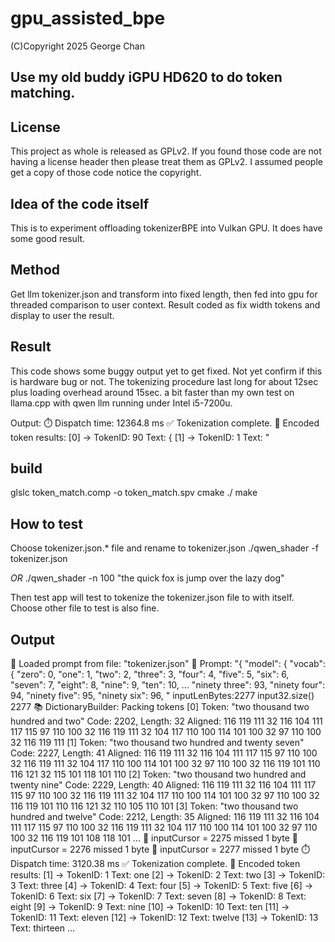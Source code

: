 # gpu_assisted_bpe
(C)Copyright 2025 George Chan

## Use my old buddy iGPU HD620 to do token matching.

## License
This project as whole is released as GPLv2. If you found those code are not having a license header then please treat them as GPLv2. I assumed people get a copy of those code notice the copyright.

## Idea of the code itself
This is to experiment offloading tokenizerBPE into Vulkan GPU. It does have some good result.

## Method
Get llm tokenizer.json and transform into fixed length, then fed into gpu for threaded comparison to user context. Result coded as fix width tokens and display to user the result.

## Result
This code shows some buggy output yet to get fixed. Not yet confirm if this is hardware bug or not.
The tokenizing procedure last long for about 12sec plus loading overhead around 15sec. a bit faster than my own test on llama.cpp with qwen llm running under Intel i5-7200u.

Output:
⏱️ Dispatch time: 12364.8 ms
✅ Tokenization complete.
🧠 Encoded token results:
[0] → TokenID: 90 Text: {
[1] → TokenID: 1 Text: "

## build
glslc token_match.comp -o token_match.spv
cmake ./
make

## How to test
Choose tokenizer.json.* file and rename to tokenizer.json
./qwen_shader -f tokenizer.json

_OR_
./qwen_shader -n 100 "the quick fox is jump over the lazy dog"

Then test app will test to tokenize the tokenizer.json file to with itself. Choose other file to test is also fine.

## Output

📁 Loaded prompt from file: "tokenizer.json"
📝 Prompt: "{
  "model": {
    "vocab": {
      "zero": 0,
      "one": 1,
      "two": 2,
      "three": 3,
      "four": 4,
      "five": 5,
      "six": 6,
      "seven": 7,
      "eight": 8,
      "nine": 9,
      "ten": 10,
...
      "ninety three": 93,
      "ninety four": 94,
      "ninety five": 95,
      "ninety six": 96,
</s>"
inputLenBytes:2277 input32.size() 2277
📚 DictionaryBuilder: Packing tokens
  [0] Token: "two thousand two hundred and two"
    Code: 2202, Length: 32
    Aligned: 116 119 111 32 116 104 111 117 115 97 110 100 32 116 119 111 32 104 117 110 100 114 101 100 32 97 110 100 32 116 119 111
  [1] Token: "two thousand two hundred and twenty seven"
    Code: 2227, Length: 41
    Aligned: 116 119 111 32 116 104 111 117 115 97 110 100 32 116 119 111 32 104 117 110 100 114 101 100 32 97 110 100 32 116 119 101 110 116 121 32 115 101 118 101 110
  [2] Token: "two thousand two hundred and twenty nine"
    Code: 2229, Length: 40
    Aligned: 116 119 111 32 116 104 111 117 115 97 110 100 32 116 119 111 32 104 117 110 100 114 101 100 32 97 110 100 32 116 119 101 110 116 121 32 110 105 110 101
  [3] Token: "two thousand two hundred and twelve"
    Code: 2212, Length: 35
    Aligned: 116 119 111 32 116 104 111 117 115 97 110 100 32 116 119 111 32 104 117 110 100 114 101 100 32 97 110 100 32 116 119 101 108 118 101
...
🔁 inputCursor = 2275 missed 1 byte
🔁 inputCursor = 2276 missed 1 byte
🔁 inputCursor = 2277 missed 1 byte
⏱️ Dispatch time: 3120.38 ms
✅ Tokenization complete.
🧠 Encoded token results:
[1] → TokenID: 1 Text: one
[2] → TokenID: 2 Text: two
[3] → TokenID: 3 Text: three
[4] → TokenID: 4 Text: four
[5] → TokenID: 5 Text: five
[6] → TokenID: 6 Text: six
[7] → TokenID: 7 Text: seven
[8] → TokenID: 8 Text: eight
[9] → TokenID: 9 Text: nine
[10] → TokenID: 10 Text: ten
[11] → TokenID: 11 Text: eleven
[12] → TokenID: 12 Text: twelve
[13] → TokenID: 13 Text: thirteen
...
